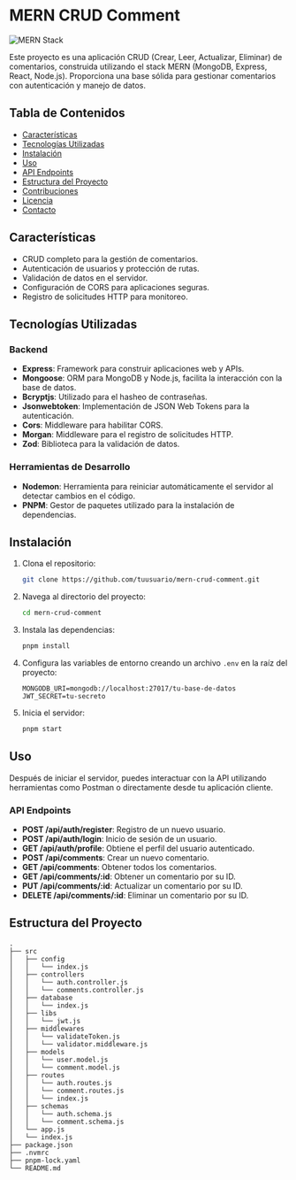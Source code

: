 # MERN CRUD Comment

![MERN Stack](https://img.shields.io/badge/MERN-Stack-green)

Este proyecto es una aplicación CRUD (Crear, Leer, Actualizar, Eliminar) de comentarios, construida utilizando el stack MERN (MongoDB, Express, React, Node.js). Proporciona una base sólida para gestionar comentarios con autenticación y manejo de datos.

## Tabla de Contenidos

- [Características](#características)
- [Tecnologías Utilizadas](#tecnologías-utilizadas)
- [Instalación](#instalación)
- [Uso](#uso)
- [API Endpoints](#api-endpoints)
- [Estructura del Proyecto](#estructura-del-proyecto)
- [Contribuciones](#contribuciones)
- [Licencia](#licencia)
- [Contacto](#contacto)

## Características

- CRUD completo para la gestión de comentarios.
- Autenticación de usuarios y protección de rutas.
- Validación de datos en el servidor.
- Configuración de CORS para aplicaciones seguras.
- Registro de solicitudes HTTP para monitoreo.

## Tecnologías Utilizadas

### Backend

- **Express**: Framework para construir aplicaciones web y APIs.
- **Mongoose**: ORM para MongoDB y Node.js, facilita la interacción con la base de datos.
- **Bcryptjs**: Utilizado para el hasheo de contraseñas.
- **Jsonwebtoken**: Implementación de JSON Web Tokens para la autenticación.
- **Cors**: Middleware para habilitar CORS.
- **Morgan**: Middleware para el registro de solicitudes HTTP.
- **Zod**: Biblioteca para la validación de datos.

### Herramientas de Desarrollo

- **Nodemon**: Herramienta para reiniciar automáticamente el servidor al detectar cambios en el código.
- **PNPM**: Gestor de paquetes utilizado para la instalación de dependencias.

## Instalación

1. Clona el repositorio:

   ```bash
   git clone https://github.com/tuusuario/mern-crud-comment.git
   ```

2. Navega al directorio del proyecto:

   ```bash
   cd mern-crud-comment
   ```

3. Instala las dependencias:

   ```bash
   pnpm install
   ```

4. Configura las variables de entorno creando un archivo `.env` en la raíz del proyecto:

   ```plaintext
   MONGODB_URI=mongodb://localhost:27017/tu-base-de-datos
   JWT_SECRET=tu-secreto
   ```

5. Inicia el servidor:

   ```bash
   pnpm start
   ```

## Uso

Después de iniciar el servidor, puedes interactuar con la API utilizando herramientas como Postman o directamente desde tu aplicación cliente.

### API Endpoints

- **POST /api/auth/register**: Registro de un nuevo usuario.
- **POST /api/auth/login**: Inicio de sesión de un usuario.
- **GET /api/auth/profile**: Obtiene el perfil del usuario autenticado.
- **POST /api/comments**: Crear un nuevo comentario.
- **GET /api/comments**: Obtener todos los comentarios.
- **GET /api/comments/:id**: Obtener un comentario por su ID.
- **PUT /api/comments/:id**: Actualizar un comentario por su ID.
- **DELETE /api/comments/:id**: Eliminar un comentario por su ID.

## Estructura del Proyecto

```plaintext
.
├── src
│   ├── config
│   │   └── index.js
│   ├── controllers
│   │   └── auth.controller.js
│   │   └── comments.controller.js
│   ├── database
│   │   └── index.js
│   ├── libs
│   │   └── jwt.js
│   ├── middlewares
│   │   └── validateToken.js
│   │   └── validator.middleware.js
│   ├── models
│   │   └── user.model.js
│   │   └── comment.model.js
│   ├── routes
│   │   └── auth.routes.js
│   │   └── comment.routes.js
│   │   └── index.js
│   ├── schemas
│   │   └── auth.schema.js
│   │   └── comment.schema.js
│   └── app.js
│   └── index.js
├── package.json
├── .nvmrc
├── pnpm-lock.yaml
└── README.md
```
